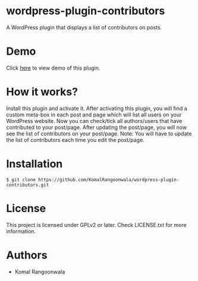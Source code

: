 # wordpress-plugin-contributors
A WordPress plugin that displays a list of contributors on posts.

# Demo
Click [here](http://logicalartstudio.000webhostapp.com/) to view demo of this plugin.

# How it works?
Install this plugin and activate it. 
After activating this plugin, you will find a custom meta-box in each post and page which will list all users on your WordPress website. Now you can check/tick all authors/users that have contributed to your post/page. 
After updating the post/page, you will now see the list of contributors on your post/page.
Note: You will have to update the list of contributors each time you edit the post/page.

# Installation 
```
$ git clone https://github.com/KomalRangoonwala/wordpress-plugin-contributors.git
```
# License 
This project is licensed under GPLv2 or later. Check LICENSE.txt for more information.

# Authors
* Komal Rangoonwala
